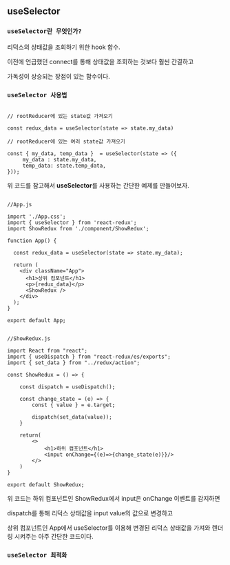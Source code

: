 ## useSelector

### `useSelector란 무엇인가?`

리덕스의 상태값을 조회하기 위한 hook 함수.

이전에 언급했던 connect를 통해 상태값을 조회하는 것보다 훨씬 간결하고

가독성이 상승되는 장점이 있는 함수이다.

### `useSelector 사용법`

```

// rootReducer에 있는 state값 가져오기

const redux_data = useSelector(state => state.my_data)

// rootReducer에 있는 여러 state값 가져오기

const { my_data, temp_data }  = useSelector(state => ({
     my_data : state.my_data,
     temp_data: state.temp_data,
}));

```

위 코드를 참고해서 **useSelector**를 사용하는 간단한 예제를 만들어보자.

```

//App.js

import './App.css';
import { useSelector } from 'react-redux';
import ShowRedux from './component/ShowRedux';

function App() {

  const redux_data = useSelector(state => state.my_data);

  return (
    <div className="App">
      <h1>상위 컴포넌트</h1>
      <p>{redux_data}</p>
      <ShowRedux />
    </div>
  );
}

export default App;

```

```

//ShowRedux.js

import React from "react";
import { useDispatch } from "react-redux/es/exports";
import { set_data } from "../redux/action";

const ShowRedux = () => {

    const dispatch = useDispatch();

    const change_state = (e) => {
        const { value } = e.target;

        dispatch(set_data(value));
    }

    return(
        <>
            <h1>하위 컴포넌트</h1>
            <input onChange={(e)=>{change_state(e)}}/>
        </>
    )
}

export default ShowRedux;

```

위 코드는 하위 컴포넌트인 ShowRedux에서 input은 onChange 이벤트를 감지하면

dispatch를 통해 리덕스 상태값을 input value의 값으로 변경하고

상위 컴포넌트인 App에서 useSelector를 이용해 변경된 리덕스 상태값을 가져와 렌더링 시켜주는 아주 간단한 코드이다.

### `useSelector 최적화`
